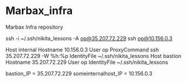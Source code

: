 # Marbax_infra
Marbax Infra repository

ssh -i ~/.ssh/nikita_lessons -A op@35.207.72.229 ssh op@10.156.0.3

Host internal
	Hostname 10.156.0.3
	User op
	ProxyCommand ssh 35.207.72.229 -W %h:%p
	IdentityFile ~/.ssh/nikita_lessons
Host bastion
	Hostname 35.207.72.229
	User op
	IdentityFile ~/.ssh/nikita_lessons

bastion_IP = 35.207.72.229
someinternalhost_IP = 10.156.0.3


